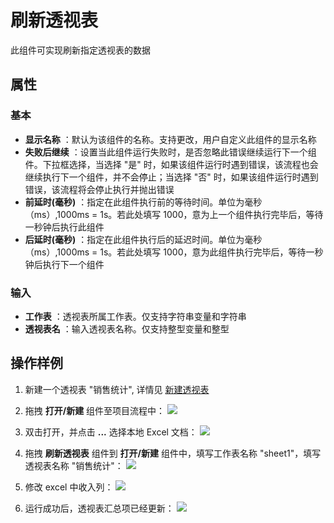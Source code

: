 # 刷新透视表

此组件可实现刷新指定透视表的数据

## 属性

### 基本

- **显示名称** ：默认为该组件的名称。支持更改，用户自定义此组件的显示名称
- **失败后继续** ：设置当此组件运行失败时，是否忽略此错误继续运行下一个组件。下拉框选择，当选择 "是" 时，如果该组件运行时遇到错误，该流程也会继续执行下一个组件，并不会停止；当选择 "否" 时，如果该组件运行时遇到错误，该流程将会停止执行并抛出错误
- **前延时(毫秒)** ：指定在此组件执行前的等待时间。单位为毫秒（ms）,1000ms = 1s。若此处填写 1000，意为上一个组件执行完毕后，等待一秒钟后执行此组件
- **后延时(毫秒)** ：指定在此组件执行后的延迟时间。单位为毫秒（ms）,1000ms = 1s。若此处填写 1000，意为此组件执行完毕后，等待一秒钟后执行下一个组件


### 输入

- **工作表** ：透视表所属工作表。仅支持字符串变量和字符串
- **透视表名** ：输入透视表名称。仅支持整型变量和整型

## 操作样例

1. 新建一个透视表 "销售统计", 详情见 [新建透视表](./CreatePivotTable.md)

2. 拖拽 **打开/新建** 组件至项目流程中：
![](https://docimages.blob.core.chinacloudapi.cn/images/Activities/OpenExcel1.png)

3. 双击打开，并点击 **...** 选择本地 Excel 文档：
![](https://docimages.blob.core.chinacloudapi.cn/images/Activities/OpenExcel2.png)

4. 拖拽 **刷新透视表** 组件到 **打开/新建** 组件中，填写工作表名称 "sheet1"，填写透视表名称 "销售统计"：
![](https://docimages.blob.core.chinacloudapi.cn/images/Activities/RefreshPivotTable1.png)

5. 修改 excel 中收入列：
![](https://docimages.blob.core.chinacloudapi.cn/images/Activities/RefreshPivotTable2.png)

6. 运行成功后，透视表汇总项已经更新：
![](https://docimages.blob.core.chinacloudapi.cn/images/Activities/RefreshPivotTable3.png)
